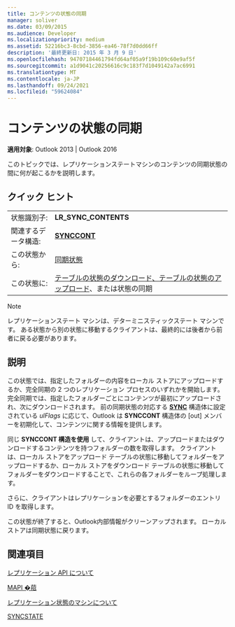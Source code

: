 ```yaml
---
title: コンテンツの状態の同期
manager: soliver
ms.date: 03/09/2015
ms.audience: Developer
ms.localizationpriority: medium
ms.assetid: 52216bc3-8cbd-3856-ea46-78f7d0dd66ff
description: '最終更新日: 2015 年 3 月 9 日'
ms.openlocfilehash: 94707184461794fd64af05a9f19b109c60e9af5f
ms.sourcegitcommit: a1d9041c20256616c9c183f7d1049142a7ac6991
ms.translationtype: MT
ms.contentlocale: ja-JP
ms.lasthandoff: 09/24/2021
ms.locfileid: "59624084"
---
```

# <a name="synchronize-contents-state"></a>コンテンツの状態の同期

  
  
**適用対象**: Outlook 2013 | Outlook 2016 
  
 このトピックでは、レプリケーションステートマシンのコンテンツの同期状態の間に何が起こるかを説明します。 
  
## <a name="quick-info"></a>クイック ヒント

|||
|:-----|:-----|
|状態識別子:  <br/> |**LR_SYNC_CONTENTS** <br/> |
|関連するデータ構造:  <br/> |**[SYNCCONT](synccont.md)** <br/> |
|この状態から:  <br/> |[同期状態](synchronize-state.md) <br/> |
|この状態に:  <br/> |[テーブルの状態のダウンロード](download-table-state.md)[、テーブルの状態のアップロード](upload-table-state.md)、または状態の同期  <br/> |
   
> [!NOTE]
> レプリケーションステート マシンは、デターミニスティックステート マシンです。 ある状態から別の状態に移動するクライアントは、最終的には後者から前者に戻る必要があります。 
  
## <a name="description"></a>説明

この状態では、指定したフォルダーの内容をローカル ストアにアップロードするか、完全同期の 2 つのレプリケーション プロセスのいずれかを開始します。 完全同期では、指定したフォルダーごとにコンテンツが最初にアップロードされ、次にダウンロードされます。 前の同期状態の対応する **[SYNC](sync.md)** 構造体に設定されている *ulFlags* に応じて、Outlook は **SYNCCONT** 構造体の [out] メンバーを初期化して、コンテンツに関する情報を提供します。 
  
同じ **SYNCCONT 構造を使用** して、クライアントは、アップロードまたはダウンロードするコンテンツを持つフォルダーの数を取得します。 クライアントは、ローカル ストアをアップロード テーブルの状態に移動してフォルダーをアップロードするか、ローカル ストアをダウンロード テーブルの状態に移動してフォルダーをダウンロードすることで、これらの各フォルダーをループ処理します。 
  
さらに、クライアントはレプリケーションを必要とするフォルダーのエントリ ID を取得します。
  
この状態が終了すると、Outlook内部情報がクリーンアップされます。 ローカル ストアは同期状態に戻ります。
  
## <a name="see-also"></a>関連項目



[レプリケーション API について](about-the-replication-api.md)
  
[MAPI �萔](mapi-constants.md)
  
[レプリケーション状態のマシンについて](about-the-replication-state-machine.md)
  
[SYNCSTATE](syncstate.md)

